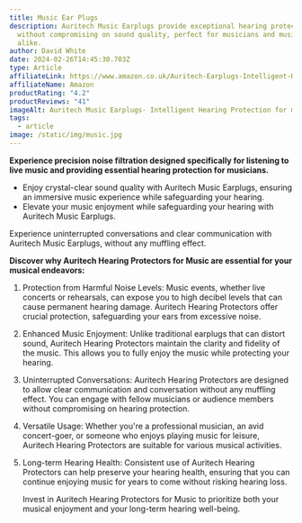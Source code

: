 ```yaml
---
title: Music Ear Plugs
description: Auritech Music Earplugs provide exceptional hearing protection
  without compromising on sound quality, perfect for musicians and music lovers
  alike.
author: David White
date: 2024-02-26T14:45:30.703Z
type: Article
affiliateLink: https://www.amazon.co.uk/Auritech-Earplugs-Intelligent-Hearing-Protection/dp/B00DEJDAZQ?maas=maas_adg_B4BC438E3258C0E4687516CF93C21EE1_afap_abs&ref_=aa_maas&tag=maas
affiliateName: Amazon
productRating: "4.2"
productReviews: "41"
imageAlt: Auritech Music Earplugs- Intelligent Hearing Protection for music lovers
tags:
  - article
image: /static/img/music.jpg
---
```

**Experience precision noise filtration designed specifically for listening to live music and providing essential hearing protection for musicians.**

* Enjoy crystal-clear sound quality with Auritech Music Earplugs, ensuring an immersive music experience while safeguarding your hearing.
* Elevate your music enjoyment while safeguarding your hearing with Auritech Music Earplugs.

Experience uninterrupted conversations and clear communication with Auritech Music Earplugs, without any muffling effect.

**Discover why Auritech Hearing Protectors for Music are essential for your musical endeavors:**

1. Protection from Harmful Noise Levels: Music events, whether live concerts or rehearsals, can expose you to high decibel levels that can cause permanent hearing damage. Auritech Hearing Protectors offer crucial protection, safeguarding your ears from excessive noise.
2. Enhanced Music Enjoyment: Unlike traditional earplugs that can distort sound, Auritech Hearing Protectors maintain the clarity and fidelity of the music. This allows you to fully enjoy the music while protecting your hearing.
3. Uninterrupted Conversations: Auritech Hearing Protectors are designed to allow clear communication and conversation without any muffling effect. You can engage with fellow musicians or audience members without compromising on hearing protection.
4. Versatile Usage: Whether you're a professional musician, an avid concert-goer, or someone who enjoys playing music for leisure, Auritech Hearing Protectors are suitable for various musical activities.
5. Long-term Hearing Health: Consistent use of Auritech Hearing Protectors can help preserve your hearing health, ensuring that you can continue enjoying music for years to come without risking hearing loss.

   Invest in Auritech Hearing Protectors for Music to prioritize both your musical enjoyment and your long-term hearing well-being.
